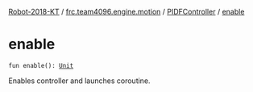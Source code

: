 [Robot-2018-KT](../../index.md) / [frc.team4096.engine.motion](../index.md) / [PIDFController](index.md) / [enable](./enable.md)

# enable

`fun enable(): `[`Unit`](https://kotlinlang.org/api/latest/jvm/stdlib/kotlin/-unit/index.html)

Enables controller and launches coroutine.

